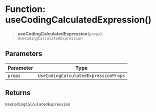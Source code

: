 # Function: useCodingCalculatedExpression()

> **useCodingCalculatedExpression**(`props`): `UseCodingCalculatedExpression`

## Parameters

| Parameter | Type |
| ------ | ------ |
| `props` | `UseCodingCalculatedExpressionProps` |

## Returns

`UseCodingCalculatedExpression`
